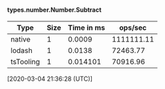 #### types.number.Number.Subtract

| Type | Size       | Time in ms | ops/sec |
|------|------------|------------|---------|
| native | 1 | 0.0009 | 1111111.11 |
| lodash | 1 | 0.0138 | 72463.77 |
| tsTooling | 1 | 0.014101 | 70916.96 |

[2020-03-04 21:36:28 (UTC)]
